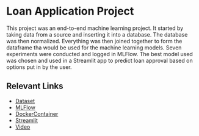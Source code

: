 # Loan Application Project

This project was an end-to-end machine learning project. It started by taking data from a source and inserting it into a database. The database was then normalized. Everything was then joined together to form the dataframe tha would be used for the machine learning models. Seven experiments were conducted and logged in MLFlow. The best model used was chosen and used in a Streamlit app to predict loan approval based on options put in by the user.

## Relevant Links
- [Dataset](https://www.kaggle.com/datasets/taweilo/loan-approval-classification-data)
- [MLFlow](https://dagshub.com/nolantphillips/EAS503_Project/experiments)
- [DockerContainer](http://174.138.82.80:8002/)
- [Streamlit](https://loansfall2024-8xhdu7zerufthw2akmuvbc.streamlit.app/)
- [Video](https://buffalo.box.com/s/esqjgarvdhowfni969u720xg368kes91)

```{tableofcontents}

```